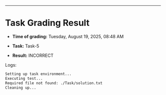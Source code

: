 
---
# Task Grading Result

- **Time of grading:** Tuesday, August 19, 2025, 08:48 AM

- **Task:** Task-5

- **Result:** INCORRECT


Logs:
```bash
Setting up task environment...
Executing test...
Required file not found: ./Task/solution.txt
Cleaning up...
```
